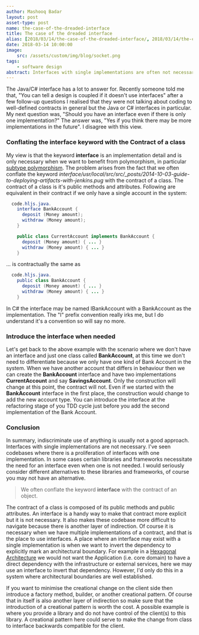 ```yaml
---
author: Mashooq Badar
layout: post
asset-type: post
name: the-case-of-the-dreaded-interface
title: The case of the dreaded interface
alias: [2018/03/14/the-case-of-the-dreaded-interface/, 2018/03/14/the-case-of-the-dreaded-inerface/]
date: 2018-03-14 10:00:00
image:
    src: /assets/custom/img/blog/socket.png
tags:
    - software design 
abstract: Interfaces with single implementations are often not necessary! 
---
```


The Java/C# interface has a lot to answer for. Recently someone told me that, "You can tell a design is coupled if it doesn't use interfaces" after a few follow-up questions I realised that they were not talking about coding to well-defined contracts in general but the Java or C# interfaces in particular. My next question was, "Should you have an interface even if there is only one implementation?" The answer was, "Yes if you think there may be more implementations in the future". I disagree with this view.

### Conflating the **interface** keyword with the Contract of a class

My view is that the keyword **interface** is an implementation detail and is only necessary when we want to benefit from polymorphism, in particular [subtype polymorphism](https://en.wikipedia.org/wiki/Subtyping). The problem arises from the fact that we often conflate the keyword **interface*/usr/local/src/src/_posts/2014-10-03-guide-to-deploying-artifacts-with-jenkins.pug* with the contract of a class. The contract of a class is it's public methods and attributes. Following are equivalent in their contract if we only have a single account in the system:

```java
  code.hljs.java.
    interface BankAccount {
      deposit (Money amount);
      withdraw (Money amount);
    }

    public class CurrentAccount implements BankAccount {
      deposit (Money amount) { ... }
      withdraw (Money amount) { ... }
    }
```

... is contractually the same as 

```java
  code.hljs.java.
    public class BankAccount {
      deposit (Money amount) { ... }
      withdraw (Money amount) { ... }
    }
```

In C# the interface may be named IBankAccount with a BankAccount as the implementation. The "I" prefix convention really irks me, but I do understand it's a convention so will say no more.

### Introduce the interface when needed

Let's get back to the above example with the scenario where we don't have an interface and just one class called **BankAccount**, at this time we don't need to differentiate because we only have one kind of Bank Account in the system. When we have another account that differs in behaviour then we can create the **BankAccount** interface and have two implementations **CurrentAccount** and say **SavingsAccount**. Only the construction will change at this point, the contract will not. Even if we started with the **BankAccount** interface in the first place, the construction would change to add the new account type. You can introduce the interface at the refactoring stage of you TDD cycle just before you add the second implementation of the Bank Account.

### Conclusion

In summary, indiscriminate use of anything is usually not a good approach. Interfaces with single implementations are not necessary. I've seen codebases where there is a proliferation of interfaces with one implementation. In some cases certain libraries and frameworks necessitate the need for an interface even when one is not needed. I would seriously consider different alternatives to these libraries and frameworks, of course you may not have an alternative. 

> We often conflate the keyword **interface** with the contract of an object.

The contract of a class is composed of its public methods and public attributes. An interface is a handy way to make that contract more explicit but it is not necessary. It also makes these codebase more difficult to navigate because there is another layer of indirection. Of course it is necessary when we have multiple implementations of a contract, and that is the place to use interfaces. A place where an interface may exist with a single implementation is when we want to invert the dependency to explicitly mark an architectural boundary. For example in a [Hexagonal Architecture](http://alistair.cockburn.us/Hexagonal_architecture) we would not want the Application (i.e. core domain) to have a direct dependency with the infrastructure or external services, here we may use an interface to invert that dependency. However, I'd only do this in a system where architectural boundaries are well established.

If you want to minimise the creational change on the client side then introduce a factory method, builder, or another creational pattern. Of course that in itself is also another layer of indirection so make sure that the introduction of a creational pattern is worth the cost. A possible example is where you provide a library and do not have control of the client(s) to this library. A creational pattern here could serve to make the change from class to interface backwards compatible for the client.

